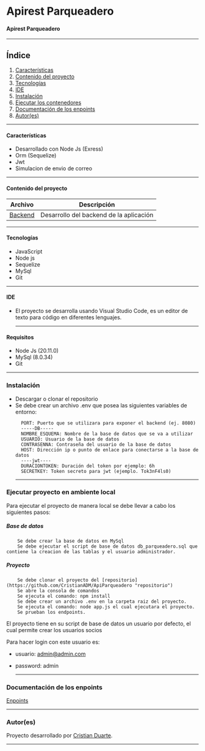 # Apirest Parqueadero
#### Apirest Parqueadero
***
## Índice
1. [Características](#características)
2. [Contenido del proyecto](#contenido-del-proyecto)
3. [Tecnologías](#tecnologías)
4. [IDE](#ide)
5. [Instalación](#instalación)
6. [Ejecutar los contenedores](#ejecutar-los-contenedores)
7. [Documentación de los enpoints](#documentación-de-los-enpoints)
8. [Autor(es)](#autores)
***
#### Características

  - Desarrollado con Node Js (Exress)
  - Orm (Sequelize)
  - Jwt
  - Simulacion de envio de correo
***
  #### Contenido del proyecto

| Archivo      | Descripción  |
|--------------|--------------|
| [Backend](https://github.com/CristianADM/ApiParqueadero) | Desarrollo del backend de la aplicación |
***
#### Tecnologías
  - JavaScript
  - Node js
  - Sequelize
  - MySql
  - Git
  
  
  ***
#### IDE

- El proyecto se desarrolla usando Visual Studio Code, es un editor de texto para código en diferentes lenguajes.

  ***
#### Requisitos
- Node Js (20.11.0)
- MySql (8.0.34)
- Git

***
### Instalación
- Descargar o clonar el repositorio
- Se debe crear un archivo .env que posea las siguientes variables de entorno: 
  ```
    PORT: Puerto que se utilizara para exponer el backend (ej. 8080)
    -----DB-----
    NOMBRE_ESQUEMA: Nombre de la base de datos que se va a utilizar
    USUARIO: Usuario de la base de datos
    CONTRASENNA: Contraseña del usuario de la base de datos
    HOST: Dirección ip o punto de enlace para conectarse a la base de datos
    ----jwt----
    DURACIONTOKEN: Duración del token por ejemplo: 6h
    SECRETKEY: Token secreto para jwt (ejemplo. Tok3nF4ls0)
  ```
  ***  
### Ejecutar proyecto en ambiente local

Para ejecutar el proyecto de manera local se debe llevar a cabo los siguientes pasos:

##### Base de datos
```
    Se debe crear la base de datos en MySql
    Se debe ejecutar el script de base de datos db_parqueadero.sql que contiene la creacion de las tablas y el usuario administrador.
```

##### Proyecto
```
    Se debe clonar el proyecto del [repositorio](https://github.com/CristianADM/ApiParqueadero "repositorio")
    Se abre la consola de comandos
    Se ejecuta el comando: npm install
    Se debe crear un archivo .env en la carpeta raiz del proyecto.
    Se ejecuta el comando: node app.js el cual ejecutara el proyecto.
    Se prueban los endpoints.
```

El proyecto tiene en su script de base de datos un usuario por defecto, el cual permite crear los usuarios socios

Para hacer login con este usuario es: 
- usuario: admin@admin.com 
- password: admin

  ***

### Documentación de los enpoints
[Enpoints](https://documenter.getpostman.com/view/21358234/2sA3BobY2m "Enpoints")

  ***

### Autor(es)

Proyecto desarrollado por [Cristian Duarte](<andresmaldonado6@hotmail.com>).

  ***
